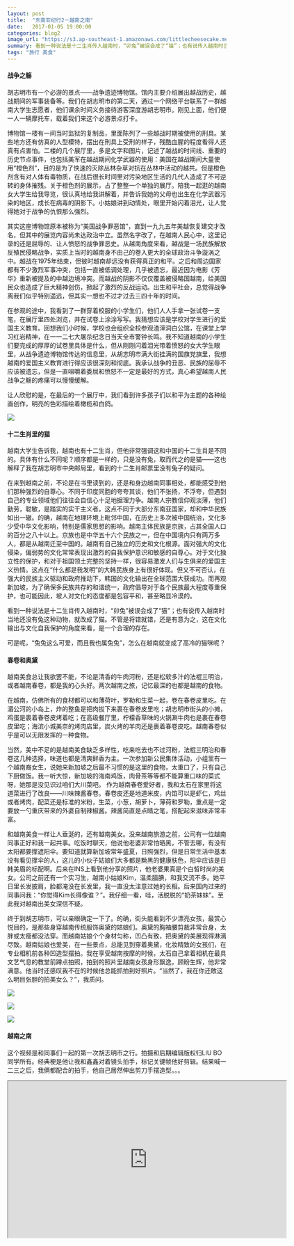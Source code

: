 ```yaml
---
layout: post
title:  "东南亚纪行2－越南之南"
date:   2017-01-05 19:00:00
categories: blog2
image_url: "https://s3.ap-southeast-1.amazonaws.com/littlecheesecake.me/blog-post/blog2/archive/46224537121_bce85a400f_h.jpg"
summary: 看到一种说法是十二生肖传入越南时，“卯兔”被误会成了“猫”；也有说传入越南时当地还没有兔这种动物，就改成了猫。不管是将错就错，还是有意为之，这在文化输出与文化自我保护的角度来看，是一个合理的存在。
tags: "旅行 美食"
---
```


#### 战争之觞

胡志明市有一个必游的景点——战争遗迹博物馆。馆内主要介绍展出越战历史，越战期间的军事装备等。我们在胡志明市的第二天，通过一个网络平台联系了一群越南大学生志愿者，他们课余时间义务接待游客深度游胡志明市。刚见上面，他们便一人一辆摩托车，载着我们来这个必游景点打卡。

博物馆一楼有一间当时监狱的复制品，里面陈列了一些越战时期被使用的刑具。某些地方还有仿真的人型模特，摆出在刑具上受刑的样子，残酷血腥的程度看得人还真有点害怕。二楼的几个展厅里，多是文字和图片，记述了越战的时间线、重要的历史节点事件，也包括美军在越战期间化学武器的使用：美国在越战期间大量使用“橙色剂”，目的是为了快速的灭除丛林杂草对抗在丛林中活动的越共。但是橙色剂含有对人体有毒物质，在战后很长时间里对污染地区生活的几代人造成了不可逆转的身体摧残。关于橙色剂的展示，占了整整一个单独的展厅。陪我一起逛的越南女大学生给我导览，很认真地给我讲解着，并告诉我她的父母也出生在化学武器污染的地区，成长在病毒的阴影下。小姑娘讲到动情处，眼里开始闪着泪光，让人觉得她对于战争的仇恨那么强烈。

其实这座博物馆原本被称为“美国战争罪恶馆”，直到一九九五年美越恢复建交才改名，但其中的展览内容尚未达政治中立。虽然名字改了，在越南人民心中，这里记录的还是屈辱的、让人愤怒的战争罪恶史。从越南角度来看，越战是一场民族解放反殖民侵略战争，实质上当时的越南身不由己的卷入更大的全球政治斗争漩涡之中。越战在1975年结束，但彼时越南却远没有获得真正的和平。之后和周边国家都有不少激烈军事冲突，包括一直被低调处理，几乎被遗忘，最近因为电影《芳华》重新被提及的中越边境冲突。而越战的阴影不仅仅覆盖被侵略国越南，给美国民众也造成了巨大精神创伤，掀起了激烈的反战运动。出生和平社会，总觉得战争离我们似乎特别遥远，但其实一想也不过才过去三四十年的时间。

在参观的途中，我看到了一群穿着校服的小学生们，他们人人手拿一张试卷一支笔，在展厅里四处浏览，并在试卷上涂涂写写。我猜想应该是学校对学生进行的爱国主义教育。回想我们小时候，学校也会组织全校参观渣滓洞白公馆，在课堂上学习红岩精神，在一一二七大屠杀纪念日当天全市警钟长鸣。我不知道越南的小学生们要完成的厚厚的试卷里具体是什么，但从刚刚闪着泪光带着愤怒的女大学生眼里，从战争遗迹博物馆传达的信息里，从胡志明市满大街挂满的国旗党旗里，我想越南的爱国主义教育进行得应该很深刻和彻底。我承认战争的丑恶、民族的屈辱不应该被遗忘，但是一直咀嚼着委屈和愤怒不一定是最好的方式，真心希望越南人民战争之觞的疼痛可以慢慢缓解。

让人欣慰的是，在最后的一个展厅中，我们看到许多孩子们以和平为主题的各种绘画创作，明亮的色彩描绘着橄榄和白鸽。

![][image-city]

#### 十二生肖里的猫

越南大学生告诉我，越南也有十二生肖，但他非常强调这和中国的十二生肖是不同的。具体有什么不同呢？顺序都是一样的，只是没有兔，取而代之的是猫——这也解释了我在胡志明市中央邮局里，看到的十二生肖邮票里没有兔子的疑问。

在来到越南之前，不论是在书里读到的，还是和身边越南同事相处，都能感受到他们那种强烈的自尊心。不同于印度同胞的夸夸其谈，他们不张扬，不浮夸，但遇到自己的专业领域他们往往会自信心十足地据理力争。越南人宗教信仰观淡薄，他们勤劳，聪敏，是踏实的实干主义者。这点不同于大部分东南亚国家，却和中华民族如出一辙。的确，越南在地理环境上毗邻中国，在历史上多次被中国统治，文化多少受中华文化影响，特别是儒家思想的影响。越南主体民族是京族，占其全国人口的百分之八十以上。京族也是中华五十六个民族之一，但在中国境内只有两万多人，都是从越南迁至中国的。越南有自己独立的历史和文化根源。面对强大的文化侵染，偏弱势的文化常常表现出激烈的自我保护意识和敏感的自尊心。对于文化独立性的保护，和对于祖国领土完整的坚持一样，很容易激发人们与生俱来的爱国主义热情。这点在“什么都是我发明”的大韩民族身上有很好体现。但又不可否认，在强大的民族主义驱动和政府推动下，韩国的文化输出在全球范围大获成功。而再观新加坡，为了确保多民族共存的和谐统一，政府倡导对于各个民族最大程度尊重保护，也可能因此，坡人对文化的态度都是包容平和，甚至略显冷漠的。

看到一种说法是十二生肖传入越南时，“卯兔”被误会成了“猫”；也有说传入越南时当地还没有兔这种动物，就改成了猫。不管是将错就错，还是有意为之，这在文化输出与文化自我保护的角度来看，是一个合理的存在。

可是呢，“兔兔这么可爱，而且我也属兔兔”，怎么在越南就变成了高冷的猫咪呢？

#### 春卷和奥黛

越南美食总让我欲罢不能，不论是清香的牛肉河粉，还是松软多汁的法棍三明治，或者越南春卷，都是我的心头好。两次越南之旅，记忆最深的也都是越南的食物。

在越南，仿佛所有的食材都可以和薄荷叶，罗勒和生菜一起，卷在春卷皮里吃。在湄公河的小岛上，炸的整鱼是把肉拔下来裹在春卷皮里吃；胡志明市街头的小摊，鸡蛋是裹着春卷皮烤着吃；在高级餐厅里，柠檬香草味的火锅涮牛肉也是裹在春卷皮里吃；海滨小城美奈的烤肉店里，炭火烤的羊肉还是裹着春卷皮吃。越南春卷似乎是可以无限发挥的一种食物。

当然，美中不足的是越南美食缺乏多样性，吃来吃去也不过河粉，法棍三明治和春卷这几种选择，味道也都是清爽鲜香为主。一次参加新公民集体活动，小组里有一个越南裔女生，说她来新加坡之后最不习惯的是这里的食物，太重口了，只有自己下厨做饭。我一听大惊，新加坡的海南鸡饭，肉骨茶等等都不能算重口味的菜式呀，她那是没见识过咱们大川菜吧。
作为越南春卷爱好者，我和太石在家里将这道菜进行了改良——川味辣酱春卷。春卷皮还是地道米皮，内馅可以是虾仁，鸡丝或者烤肉，配菜还是标准的米粉，生菜，小葱，胡萝卜，薄荷和罗勒，重点是一定要放一勺重庆带来的外婆自制辣椒酱。辣酱简直是点睛之笔，搭配起来滋味非常丰富。

和越南美食一样让人垂涎的，还有越南美女。没来越南旅游之前，公司有一位越南同事正好和我一起共事。吃饭时聊天，他说他老婆非常怕晒黑，不管去哪，有没有太阳都要撑遮阳伞。要知道就算新加坡常年盛夏，日照强烈，但是日常生活中基本没有看见撑伞的人，这儿的小伙子姑娘们大多都是黝黑的健康肤色，阳伞应该是日韩美眉的标配啊。后来在INS上看到他分享的照片，他老婆果真是个白皙时尚的美女。公司之前还有一个实习生，越南小姑娘Kim，温柔腼腆，和我交流不多。她平日里长发披肩，脸都淹没在长发里，我一直没太注意过她的长相。后来国内过来的同事问我：“你觉得Kim长得像谁？”。我仔细一看，哇，活脱脱的“奶茶妹妹”。至此我对越南出美女深信不疑。

终于到胡志明市，可以亲眼确定一下了。的确，街头能看到不少漂亮女孩，最赏心悦目的，是那些身穿越南传统服饰奥黛的姑娘们。奥黛的胸袖腰剪裁非常合身，太胖或太瘦都没法穿。而越南姑娘个个身材匀称，凹凸有致，把奥黛的美展现得淋漓尽致。越南姑娘也爱美，在一些景点，总能见到穿着奥黛，化妆精致的女孩们，在专业相机前各种凹造型摆拍。我在享受越南按摩的时候，太石自己拿着相机在最具文艺气息的教堂前蹲点拍照，拍到的照片里越南女孩身形飘逸，顾盼生辉，他非常满意。他当时还感叹我不在的时候他总能抓拍到好照片。“当然了，我在你还敢这么明目张胆的拍美女么？”，我质问。

![][image-bbq]

![][image-rice]

![][image-girl]

#### 越南之南

这个视频是和同事们一起的第一次胡志明市之行。拍摄和后期编辑版权归LIU BO同学所有。经典梗是他让我和鑫鑫对着镜头拍手，标记关键帧他好剪辑。结果喊一二三之后，我俩都配合的拍手，他自己居然伸出剪刀手摆造型。。。

<div class="video-container">
<iframe class="video-frame" src="https://drive.google.com/file/d/0B9XjGtS_KzVGS1VxN0kxdlY4bGc/preview" width="640" height="360"></iframe></div>


[image-rice]: https://s3.ap-southeast-1.amazonaws.com/littlecheesecake.me/blog-post/blog2/archive/45500746064_148283b14f_h.jpg
[image-bbq]: https://s3.ap-southeast-1.amazonaws.com/littlecheesecake.me/blog-post/blog2/archive/31285757727_ce53bed129_h.jpg
[image-boat]: https://s3.ap-southeast-1.amazonaws.com/littlecheesecake.me/blog-post/blog2/archive/46224537121_bce85a400f_h.jpg
[image-girl]: https://s3.ap-southeast-1.amazonaws.com/littlecheesecake.me/blog-post/blog2/archive/45500756824_2c39d1173e_h.jpg
[image-city]: https://s3.ap-southeast-1.amazonaws.com/littlecheesecake.me/blog-post/blog2/archive/29808628251_b905cb9667_h.jpg
